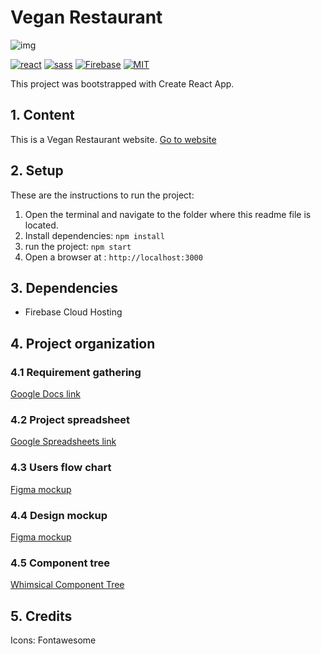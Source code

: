 # Vegan Restaurant

![img](https://encrypted-tbn0.gstatic.com/images?q=tbn:ANd9GcQy1HgNjTGdzMbLLju71aSo8w5-3KkhsKGxug&usqp=CAU)

[![react](https://img.shields.io/badge/React-20232A?style=for-the-badge&logo=react&logoColor=61DAFB)](https://reactjs.org/)
[![sass](https://img.shields.io/badge/Sass-CC6699?style=for-the-badge&logo=sass&logoColor=white)](https://sass-lang.com/)
[![Firebase](https://img.shields.io/badge/firebase-%23039BE5.svg?style=for-the-badge&logo=firebase)](https://firebase.google.com/)
[![MIT](https://camo.githubusercontent.com/3dbcfa4997505c80ef928681b291d33ecfac2dabf563eb742bb3e269a5af909c/68747470733a2f2f696d672e736869656c64732e696f2f6769746875622f6c6963656e73652f496c65726961796f2f6d61726b646f776e2d6261646765733f7374796c653d666f722d7468652d6261646765)](https://professionalprograms.mit.edu/?utm_source=google&utm_medium=cpc&utm_campaign=MIT_BRAND_PROTECTION&utm_medium=ppc&utm_term=massachusetts%20institute%20of%20technology%20mit&utm_campaign=MIT_BRAND_PROTECTION&utm_source=adwords&hsa_mt=e&hsa_src=g&hsa_tgt=kwd-325879874370&hsa_acc=2660252290&hsa_ad=406000382319&hsa_cam=8546883354&hsa_kw=massachusetts%20institute%20of%20technology%20mit&hsa_net=adwords&hsa_ver=3&hsa_grp=85551586934&gclid=CjwKCAjwr56IBhAvEiwA1fuqGvMJK9N0hVJ40ns4Qil_4byBgG-0AKpD5gEImBRlcJ1cmbHUsDzoohoCMK4QAvD_BwE)

This project was bootstrapped with Create React App.

## 1. Content

This is a Vegan Restaurant website.
[Go to website](https://npa-portfolio.web.app/)

## 2. Setup

These are the instructions to run the project:

1. Open the terminal and navigate to the folder where this readme file is located.
2. Install dependencies:
   `npm install`
3. run the project:
   `npm start`
4. Open a browser at : `http://localhost:3000`

## 3. Dependencies

- Firebase Cloud Hosting

## 4. Project organization

### 4.1 Requirement gathering

[Google Docs link](https://docs.google.com/document/d/1qjRTB7ZgfW6TSQOnHnEzol_eH9fQO23ZEX8JZ5CScaM/edit)

### 4.2 Project spreadsheet

[Google Spreadsheets link](https://docs.google.com/spreadsheets/d/1cLl1IrPkyIr2tL5Zo3IiA0pBxB_31CjOz4WOs9xyZYc/edit#gid=722109281)

### 4.3 Users flow chart

[Figma mockup](https://whimsical.com/users-flow-Hfh9d7iWJeX9hP67m5pigR)

### 4.4 Design mockup

[Figma mockup](https://www.figma.com/file/gcUsqGeK6qtCe4ULQApg6Y/NPA-_Vegan-website?node-id=0%3A1)

### 4.5 Component tree

[Whimsical Component Tree](https://whimsical.com/component-tree-T2sZjtjagdgQUzMMhyvW3T)

## 5. Credits

Icons: Fontawesome
